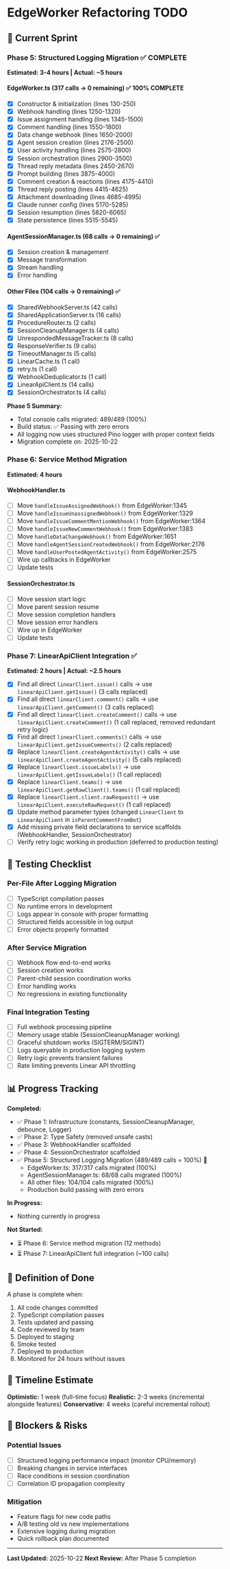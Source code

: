 # EdgeWorker Refactoring TODO

## 🎯 Current Sprint

### Phase 5: Structured Logging Migration ✅ COMPLETE
**Estimated: 3-4 hours | Actual: ~5 hours**

#### EdgeWorker.ts (317 calls → 0 remaining) ✅ 100% COMPLETE
- [x] Constructor & initialization (lines 130-250)
- [x] Webhook handling (lines 1250-1320)
- [x] Issue assignment handling (lines 1345-1500)
- [x] Comment handling (lines 1550-1800)
- [x] Data change webhook (lines 1650-2000)
- [x] Agent session creation (lines 2176-2500)
- [x] User activity handling (lines 2575-2800)
- [x] Session orchestration (lines 2900-3500)
- [x] Thread reply metadata (lines 2450-2670)
- [x] Prompt building (lines 3875-4000)
- [x] Comment creation & reactions (lines 4175-4410)
- [x] Thread reply posting (lines 4415-4625)
- [x] Attachment downloading (lines 4685-4995)
- [x] Claude runner config (lines 5170-5285)
- [x] Session resumption (lines 5820-6065)
- [x] State persistence (lines 5515-5545)

#### AgentSessionManager.ts (68 calls → 0 remaining) ✅
- [x] Session creation & management
- [x] Message transformation
- [x] Stream handling
- [x] Error handling

#### Other Files (104 calls → 0 remaining) ✅
- [x] SharedWebhookServer.ts (42 calls)
- [x] SharedApplicationServer.ts (16 calls)
- [x] ProcedureRouter.ts (2 calls)
- [x] SessionCleanupManager.ts (4 calls)
- [x] UnrespondedMessageTracker.ts (8 calls)
- [x] ResponseVerifier.ts (9 calls)
- [x] TimeoutManager.ts (5 calls)
- [x] LinearCache.ts (1 call)
- [x] retry.ts (1 call)
- [x] WebhookDeduplicator.ts (1 call)
- [x] LinearApiClient.ts (14 calls)
- [x] SessionOrchestrator.ts (4 calls)

**Phase 5 Summary:**
- Total console calls migrated: 489/489 (100%)
- Build status: ✅ Passing with zero errors
- All logging now uses structured Pino logger with proper context fields
- Migration complete on: 2025-10-22

### Phase 6: Service Method Migration
**Estimated: 4 hours**

#### WebhookHandler.ts
- [ ] Move `handleIssueAssignedWebhook()` from EdgeWorker:1345
- [ ] Move `handleIssueUnassignedWebhook()` from EdgeWorker:1329
- [ ] Move `handleIssueCommentMentionWebhook()` from EdgeWorker:1364
- [ ] Move `handleIssueNewCommentWebhook()` from EdgeWorker:1383
- [ ] Move `handleDataChangeWebhook()` from EdgeWorker:1651
- [ ] Move `handleAgentSessionCreatedWebhook()` from EdgeWorker:2176
- [ ] Move `handleUserPostedAgentActivity()` from EdgeWorker:2575
- [ ] Wire up callbacks in EdgeWorker
- [ ] Update tests

#### SessionOrchestrator.ts
- [ ] Move session start logic
- [ ] Move parent session resume
- [ ] Move session completion handlers
- [ ] Move session error handlers
- [ ] Wire up in EdgeWorker
- [ ] Update tests

### Phase 7: LinearApiClient Integration ✅
**Estimated: 2 hours | Actual: ~2.5 hours**

- [x] Find all direct `linearClient.issue()` calls → use `linearApiClient.getIssue()` (3 calls replaced)
- [x] Find all direct `linearClient.comment()` calls → use `linearApiClient.getComment()` (3 calls replaced)
- [x] Find all direct `linearClient.createComment()` calls → use `linearApiClient.createComment()` (1 call replaced, removed redundant retry logic)
- [x] Find all direct `linearClient.comments()` calls → use `linearApiClient.getIssueComments()` (2 calls replaced)
- [x] Replace `linearClient.createAgentActivity()` calls → use `linearApiClient.createAgentActivity()` (5 calls replaced)
- [x] Replace `linearClient.issueLabels()` → use `linearApiClient.getIssueLabels()` (1 call replaced)
- [x] Replace `linearClient.teams()` → use `linearApiClient.getRawClient().teams()` (1 call replaced)
- [x] Replace `linearClient.client.rawRequest()` → use `linearApiClient.executeRawRequest()` (1 call replaced)
- [x] Update method parameter types (changed `LinearClient` to `LinearApiClient` in `isParentCommentFromBot`)
- [x] Add missing private field declarations to service scaffolds (WebhookHandler, SessionOrchestrator)
- [ ] Verify retry logic working in production (deferred to production testing)

## 🧪 Testing Checklist

### Per-File After Logging Migration
- [ ] TypeScript compilation passes
- [ ] No runtime errors in development
- [ ] Logs appear in console with proper formatting
- [ ] Structured fields accessible in log output
- [ ] Error objects properly formatted

### After Service Migration
- [ ] Webhook flow end-to-end works
- [ ] Session creation works
- [ ] Parent-child session coordination works
- [ ] Error handling works
- [ ] No regressions in existing functionality

### Final Integration Testing
- [ ] Full webhook processing pipeline
- [ ] Memory usage stable (SessionCleanupManager working)
- [ ] Graceful shutdown works (SIGTERM/SIGINT)
- [ ] Logs queryable in production logging system
- [ ] Retry logic prevents transient failures
- [ ] Rate limiting prevents Linear API throttling

## 📊 Progress Tracking

**Completed:**
- ✅ Phase 1: Infrastructure (constants, SessionCleanupManager, debounce, Logger)
- ✅ Phase 2: Type Safety (removed unsafe casts)
- ✅ Phase 3: WebhookHandler scaffolded
- ✅ Phase 4: SessionOrchestrator scaffolded
- ✅ Phase 5: Structured Logging Migration (489/489 calls = 100%) 🎉
  - EdgeWorker.ts: 317/317 calls migrated (100%)
  - AgentSessionManager.ts: 68/68 calls migrated (100%)
  - All other files: 104/104 calls migrated (100%)
  - Production build passing with zero errors

**In Progress:**
- Nothing currently in progress

**Not Started:**
- ⏳ Phase 6: Service method migration (12 methods)
- ⏳ Phase 7: LinearApiClient full integration (~100 calls)

## 🎯 Definition of Done

A phase is complete when:
1. All code changes committed
2. TypeScript compilation passes
3. Tests updated and passing
4. Code reviewed by team
5. Deployed to staging
6. Smoke tested
7. Deployed to production
8. Monitored for 24 hours without issues

## 📅 Timeline Estimate

**Optimistic:** 1 week (full-time focus)
**Realistic:** 2-3 weeks (incremental alongside features)
**Conservative:** 4 weeks (careful incremental rollout)

## 🚨 Blockers & Risks

### Potential Issues
- [ ] Structured logging performance impact (monitor CPU/memory)
- [ ] Breaking changes in service interfaces
- [ ] Race conditions in session coordination
- [ ] Correlation ID propagation complexity

### Mitigation
- Feature flags for new code paths
- A/B testing old vs new implementations
- Extensive logging during migration
- Quick rollback plan documented

---

**Last Updated:** 2025-10-22
**Next Review:** After Phase 5 completion

